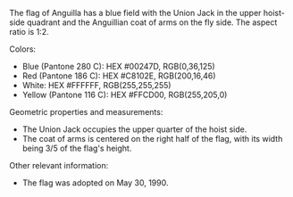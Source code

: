The flag of Anguilla has a blue field with the Union Jack in the upper hoist-side quadrant and the Anguillian coat of arms on the fly side. The aspect ratio is 1:2.

Colors:
- Blue (Pantone 280 C): HEX #00247D, RGB(0,36,125)
- Red (Pantone 186 C): HEX #C8102E, RGB(200,16,46)
- White: HEX #FFFFFF, RGB(255,255,255)
- Yellow (Pantone 116 C): HEX #FFCD00, RGB(255,205,0)

Geometric properties and measurements:
- The Union Jack occupies the upper quarter of the hoist side.
- The coat of arms is centered on the right half of the flag, with its width being 3/5 of the flag's height.

Other relevant information:
- The flag was adopted on May 30, 1990.